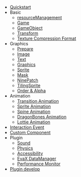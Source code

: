 <!-- tutorials/_sidebar.md -->

* [Quickstart](/tutorials/quickstart)
* Basic
    * [resourceManagement](/tutorials/resourceManagement)
    * [Game](/tutorials/game)
    * [GameObject](/tutorials/gameObject)
    * [Transform](/tutorials/transformComponent)
    * [Texture Compression Format](/tutorials/compressedTexture)
* Graphics
    * [Prepare](/tutorials/prepareRender)
    * [Image](/tutorials/imageComponent)
    * [Text](/tutorials/textComponent)
    * [Graphics](/tutorials/graphicsComponent)
    * [Sprite](/tutorials/spriteComponent)
    * [Mask](/tutorials/maskComponent)
    * [NinePatch](/tutorials/ninePatchComponent)
    * [TilingSprite](/tutorials/tilingSpriteComponent)
    * [Order & Alpha](/tutorials/orderAndTransparent)
* Animation
    * [Transition Animation](/tutorials/transitionAnimation)
    * [Sprite Animation](/tutorials/spriteAnimation)
    * [Spine Animation](/tutorials/spineAnimation)
    * [DragonBones Animation](/tutorials/dragonboneAnimation)
    * [Lottie Animation](/tutorials/lottieAnimation)
* [Interaction Event](/tutorials/interactionEvent)
* [Custom Component](/tutorials/customComponent)
* Plugin
    * [Sound](/tutorials/sound)
    * [Physics](/tutorials/matterJS)
    * [Accessibility](/tutorials/a11yPlugin)
    * [EvaX DataManager](/tutorials/evaxPlugin)
    * [Performance Monitor](/tutorials/performancePlugin)
* [Plugin develop](/tutorials/pluginDevelop)